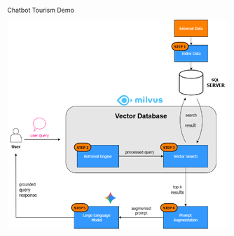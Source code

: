 Chatbot Tourism Demo

![UI](https://github.com/Swuzz123/Tourism-chatbot-demo/blob/master/architecture%20demo.png)
